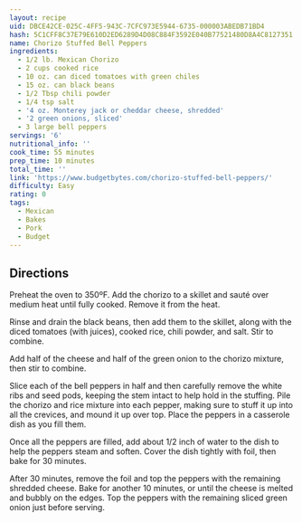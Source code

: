 ```yaml
---
layout: recipe
uid: DBCE42CE-025C-4FF5-943C-7CFC973E5944-6735-000003ABEDB71BD4
hash: 5C1CFF8C37E79E610D2ED6289D4D08C884F3592E040B77521480D8A4C8127351
name: Chorizo Stuffed Bell Peppers
ingredients:
  - 1/2 lb. Mexican Chorizo
  - 2 cups cooked rice
  - 10 oz. can diced tomatoes with green chiles
  - 15 oz. can black beans
  - 1/2 Tbsp chili powder
  - 1/4 tsp salt
  - '4 oz. Monterey jack or cheddar cheese, shredded'
  - '2 green onions, sliced'
  - 3 large bell peppers
servings: '6'
nutritional_info: ''
cook_time: 55 minutes
prep_time: 10 minutes
total_time: ''
link: 'https://www.budgetbytes.com/chorizo-stuffed-bell-peppers/'
difficulty: Easy
rating: 0
tags:
  - Mexican
  - Bakes
  - Pork
  - Budget
---
```


## Directions

Preheat the oven to 350ºF. Add the chorizo to a skillet and sauté over medium heat until fully cooked. Remove it from the heat.

Rinse and drain the black beans, then add them to the skillet, along with the diced tomatoes (with juices), cooked rice, chili powder, and salt. Stir to combine.

Add half of the cheese and half of the green onion to the chorizo mixture, then stir to combine.

Slice each of the bell peppers in half and then carefully remove the white ribs and seed pods, keeping the stem intact to help hold in the stuffing. Pile the chorizo and rice mixture into each pepper, making sure to stuff it up into all the crevices, and mound it up over top. Place the peppers in a casserole dish as you fill them.

Once all the peppers are filled, add about 1/2 inch of water to the dish to help the peppers steam and soften. Cover the dish tightly with foil, then bake for 30 minutes.

After 30 minutes, remove the foil and top the peppers with the remaining shredded cheese. Bake for another 10 minutes, or until the cheese is melted and bubbly on the edges. Top the peppers with the remaining sliced green onion just before serving.
